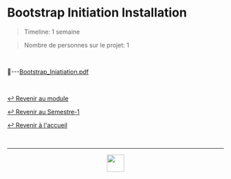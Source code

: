 # Bootstrap Initiation Installation

> Timeline: 1 semaine

> Nombre de personnes sur le projet: 1

<br>

📂---[Bootstrap_Iniatiation.pdf](https://github.com/Studio-17/Epitech-Subjects/blob/main/Semester-1/B-MUL-100/Bootstrap%20-%20Initiation--%20Installation/Bootstrap_Initiation.pdf)

<br>

[↩️ Revenir au module](https://github.com/Studio-17/Epitech-Subjects/tree/main/Semester-1/B-MUL-100)

[↩️ Revenir au Semestre-1](https://github.com/Studio-17/Epitech-Subjects/tree/main/Semester-1)

[↩️ Revenir à l'accueil](https://github.com/Studio-17/Epitech-Subjects)

<br>

---

<div align="center">

<a href="https://github.com/Studio-17" target="_blank"><img src="../../../voc17.gif" width="40"></a>

</div>
